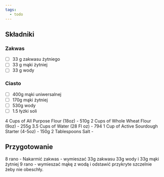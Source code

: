 ```yaml
---
tags:
  - todo
---
```

## Składniki

### Zakwas

- [ ] 33 g zakwasu żytniego
- [ ] 33 g mąki żytniej
- [ ] 33 g wody

### Ciasto

- [ ] 400g mąki uniwersalnej
- [ ] 170g mąki żytniej
- [ ] 530g wody
- [ ] 1.5 łyżki soli

4 Cups of All Purpose Flour (18oz) - 510g
2 Cups of Whole Wheat Flour (9oz) - 255g
3.5 Cups of Water (28 Fl oz) - 794
1 Cup of Active Sourdough Starter (4-5oz) - 150g
2 Tablespoons Salt -

## Przygotowanie

8 rano - Nakarmić zakwas - wymieszać 33g zakwasu 33g wody i 33g mąki żytniej
9 rano - wymieszać mąkę z wodą i odstawić przykryte szczelnie żeby nie obeschły.
